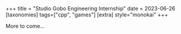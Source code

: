 +++
title = "Studio Gobo Engineering Internship"
date = 2023-06-26
[taxonomies]
tags=["cpp", "games"]
[extra]
style="monokai"
+++

More to come...
<!-- more -->